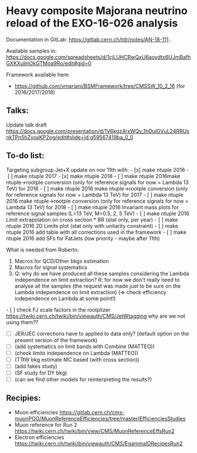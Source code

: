 # Heavy composite Majorana neutrino reload of the EXO-16-026 analysis
Documentation in GitLab: https://gitlab.cern.ch/tdr/notes/AN-18-111 .

Available samples in: https://docs.google.com/spreadsheets/d/1cjLUHCRwQxU6aovdtx6UJmBafhGXKXulmOkGTMoa9Ro/edit#gid=0

Framework available here:
- https://github.com/vmariani/BSMFramework/tree/CMSSW_10_2_16 (for 2016/2017/2018)

## Talks:
Update talk draft https://docs.google.com/presentation/d/1V6kgz4rxWQv_1hDuIGVuL24RRUsnkTPn5hZyoxKP2og/edit#slide=id.g59567419ba_0_0

## To-do list:
Targeting subgroup Jet+X update on nov 11th with:
- [x] make ntuple 2016
- [ ] make ntuple 2017
- [x] make ntuple 2018
- [ ] make ntuple 2016make ntuple->rootple conversion (only for reference signals for now = Lambda 13 TeV) for 2016
- [ ] make ntuple 2016 make ntuple->rootple conversion (only for reference signals for now = Lambda 13 TeV) for 2017
- [ ] make ntuple 2016 make ntuple->rootple conversion (only for reference signals for now = Lambda 13 TeV) for 2018
- [ ] make ntuple 2016 Invariant mass plots for reference signal samples (L=13 TeV, M=0.5, 2, 5 TeV)
- [ ] make ntuple 2016 Limit extrapolation on cross section * BR (stat only, per year)
- [ ] make ntuple 2016 2D Limits plot (stat only with unitarity constraint)
- [ ] make ntuple 2016 add table with all corrections used in the framework 
- [ ] make ntuple 2016 add SFs for FatJets (low priority - maybe after 11th)

What is needed from Roberto: 
   1. Macros for QCD/Other bkgs estimation
   1. Macros for signal systematics 
   1. Q: why do we have produced all these samples considering the Lambda independence on limit extraction?
      R: for now we don't really need to analyse all the samples (the request was made just to be sure on the Lambda independence on limit extraction) (=> check efficiency independence on Lambda at some point!)

- [ ] check FJ scale factors in the rootplizer https://twiki.cern.ch/twiki/bin/viewauth/CMS/JetWtagging why are we not using them??


- [ ] JER/JEC corrections have to applied to data only? (default option on the present version of the framework)
- [ ] (add systematics on limit bands with Combine (MATTEO))
- [ ] (check limits independence on Lambda (MATTEO))
- [ ] (TTtW bkg estimate MC based (with cross section))
- [ ] (add fakes study) 
- [ ] (SF study for DY bkg) 
- [ ] (can we find other models for reinterpreting the results?)

## Recipies:
 - Muon efficiencies https://gitlab.cern.ch/cms-muonPOG/MuonReferenceEfficiencies/tree/master/EfficienciesStudies
 - Muon reference for Run 2 https://twiki.cern.ch/twiki/bin/view/CMS/MuonReferenceEffsRun2
 - Electron efficiencies https://twiki.cern.ch/twiki/bin/viewauth/CMS/EgammaIDRecipesRun2
